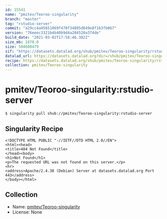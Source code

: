```yaml
---
id: 15541
name: "pmitev/Teoroo-singularity"
branch: "master"
tag: "rstudio-server"
commit: "a29cc4a45651069f470f34895d049e8f163fb067"
version: "76eeec3321b4b40b9d4a284520a374de"
build_date: "2021-03-02T17:58:46.382Z"
size_mb: 1878.0
size: 504680479
sif: "https://datasets.datalad.org/shub/pmitev/Teoroo-singularity/rstudio-server/2021-03-02-a29cc4a4-76eeec33/76eeec3321b4b40b9d4a284520a374de.sif"
datalad_url: https://datasets.datalad.org?dir=/shub/pmitev/Teoroo-singularity/rstudio-server/2021-03-02-a29cc4a4-76eeec33/
recipe: https://datasets.datalad.org/shub/pmitev/Teoroo-singularity/rstudio-server/2021-03-02-a29cc4a4-76eeec33/Singularity
collection: pmitev/Teoroo-singularity
---
```


# pmitev/Teoroo-singularity:rstudio-server

```bash
$ singularity pull shub://pmitev/Teoroo-singularity:rstudio-server
```

## Singularity Recipe

```singularity
<!DOCTYPE HTML PUBLIC "-//IETF//DTD HTML 2.0//EN">
<html><head>
<title>404 Not Found</title>
</head><body>
<h1>Not Found</h1>
<p>The requested URL was not found on this server.</p>
<hr>
<address>Apache/2.4.38 (Debian) Server at datasets.datalad.org Port 443</address>
</body></html>
```

## Collection

 - Name: [pmitev/Teoroo-singularity](https://github.com/pmitev/Teoroo-singularity)
 - License: None

